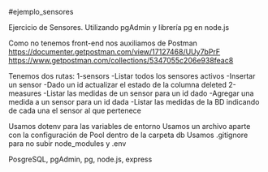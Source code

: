 #ejemplo_sensores

Ejercicio de Sensores. 
Utilizando pgAdmin y librería pg en node.js

Como no tenemos front-end nos auxiliamos de Postman 
https://documenter.getpostman.com/view/17127468/UUy7bPrF
https://www.getpostman.com/collections/5347055c206e938feac8

Tenemos dos rutas:
1-sensors
    -Listar todos los sensores activos
    -Insertar un sensor
    -Dado un id actualizar el estado de la columna deleted
2-measures
    -Listar las medidas de un sensor para un id dado
    -Agregar una medida a un sensor para un id dada
    -Listar las medidas de la BD indicando de cada una el sensor al que pertenece

Usamos dotenv para las variables de entorno
Usamos un archivo aparte con la configuración de Pool dentro de la carpeta db
Usamos .gitignore para no subir node_modules y .env

PosgreSQL, pgAdmin, pg, node.js, express
